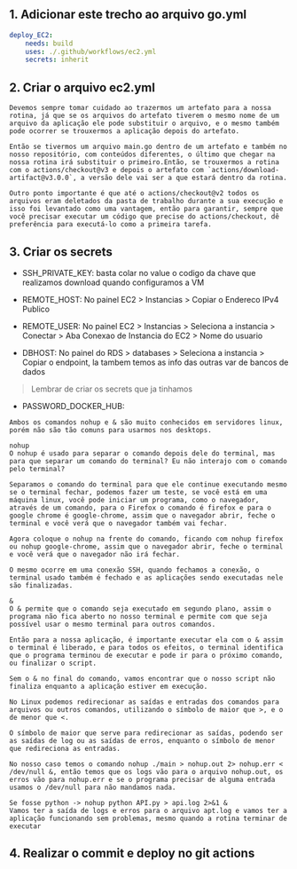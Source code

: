 ## 1. Adicionar este trecho ao arquivo go.yml
```yaml
deploy_EC2:
    needs: build
    uses: ./.github/workflows/ec2.yml
    secrets: inherit
```

## 2. Criar o arquivo ec2.yml

```text
Devemos sempre tomar cuidado ao trazermos um artefato para a nossa rotina, já que se os arquivos do artefato tiverem o mesmo nome de um arquivo da aplicação ele pode substituir o arquivo, e o mesmo também pode ocorrer se trouxermos a aplicação depois do artefato.

Então se tivermos um arquivo main.go dentro de um artefato e também no nosso repositório, com conteúdos diferentes, o último que chegar na nossa rotina irá substituir o primeiro.Então, se trouxermos a rotina com o actions/checkout@v3 e depois o artefato com `actions/download-artifact@v3.0.0`, a versão dele vai ser a que estará dentro da rotina.

Outro ponto importante é que até o actions/checkout@v2 todos os arquivos eram deletados da pasta de trabalho durante a sua execução e isso foi levantado como uma vantagem, então para garantir, sempre que você precisar executar um código que precise do actions/checkout, dê preferência para executá-lo como a primeira tarefa.
```

## 3. Criar os secrets
- SSH_PRIVATE_KEY: basta colar no value o codigo da chave que realizamos download quando configuramos a VM
- REMOTE_HOST: No painel EC2 > Instancias > Copiar o Endereco IPv4 Publico
- REMOTE_USER: No painel EC2 > Instancias > Seleciona a instancia > Conectar > Aba Conexao de Instancia do EC2 > Nome do usuario

- DBHOST: No painel do RDS > databases > Seleciona a instancia > Copiar o endpoint, la tambem temos as info das outras var de bancos de dados

> Lembrar de criar os secrets que ja tinhamos
- PASSWORD_DOCKER_HUB: 

```text
Ambos os comandos nohup e & são muito conhecidos em servidores linux, porém não são tão comuns para usarmos nos desktops.

nohup
O nohup é usado para separar o comando depois dele do terminal, mas para que separar um comando do terminal? Eu não interajo com o comando pelo terminal?

Separamos o comando do terminal para que ele continue executando mesmo se o terminal fechar, podemos fazer um teste, se você está em uma máquina linux, você pode iniciar um programa, como o navegador, através de um comando, para o Firefox o comando é firefox e para o google chrome é google-chrome, assim que o navegador abrir, feche o terminal e você verá que o navegador também vai fechar.

Agora coloque o nohup na frente do comando, ficando com nohup firefox ou nohup google-chrome, assim que o navegador abrir, feche o terminal e você verá que o navegador não irá fechar.

O mesmo ocorre em uma conexão SSH, quando fechamos a conexão, o terminal usado também é fechado e as aplicações sendo executadas nele são finalizadas.

&
O & permite que o comando seja executado em segundo plano, assim o programa não fica aberto no nosso terminal e permite com que seja possível usar o mesmo terminal para outros comandos.

Então para a nossa aplicação, é importante executar ela com o & assim o terminal é liberado, e para todos os efeitos, o terminal identifica que o programa terminou de executar e pode ir para o próximo comando, ou finalizar o script.

Sem o & no final do comando, vamos encontrar que o nosso script não finaliza enquanto a aplicação estiver em execução.

```


```text
No Linux podemos redirecionar as saídas e entradas dos comandos para arquivos ou outros comandos, utilizando o símbolo de maior que >, e o de menor que <.

O símbolo de maior que serve para redirecionar as saídas, podendo ser as saídas de log ou as saídas de erros, enquanto o símbolo de menor que redireciona as entradas.

No nosso caso temos o comando nohup ./main > nohup.out 2> nohup.err < /dev/null &, então temos que os logs vão para o arquivo nohup.out, os erros vão para nohup.err e se o programa precisar de alguma entrada usamos o /dev/null para não mandamos nada.

Se fosse python -> nohup python API.py > api.log 2>&1 &
Vamos ter a saída de logs e erros para o arquivo apt.log e vamos ter a aplicação funcionando sem problemas, mesmo quando a rotina terminar de executar
```

## 4. Realizar o commit e deploy no git actions
